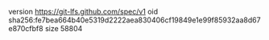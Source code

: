 version https://git-lfs.github.com/spec/v1
oid sha256:fe7bea664b40e5319d2222aea830406cf19849e1e99f85932aa8d67e870cfbf8
size 58804
